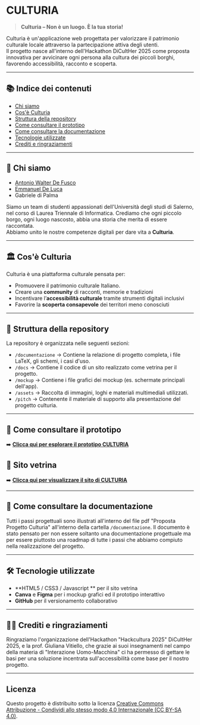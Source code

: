 # CULTURIA

> **Culturia – Non è un luogo. È la tua storia!**

Culturia è un'applicazione web progettata per valorizzare il patrimonio culturale locale attraverso la partecipazione attiva degli utenti.  
Il progetto nasce all'interno dell'Hackathon DiCultHer 2025 come proposta innovativa per avvicinare ogni persona alla cultura dei piccoli borghi, favorendo accessibilità, racconto e scoperta.

---

## 📚 Indice dei contenuti
- [Chi siamo](#chi-siamo)
- [Cos'è Culturia](#cosè-culturia)
- [Struttura della repository](#struttura-della-repository)
- [Come consultare il prototipo](#come-consultare-il-prototipo)
- [Come consultare la documentazione](#come-consultare-la-documentazione)
- [Tecnologie utilizzate](#tecnologie-utilizzate)
- [Crediti e ringraziamenti](#crediti-e-ringraziamenti)

---

## 👥 Chi siamo

- [Antonio Walter De Fusco](https://www.linkedin.com/in/antonio-walter-de-fusco/)
- [Emmanuel De Luca](https://www.linkedin.com/in/emmanuel-de-luca/)
- Gabriele di Palma

Siamo un team di studenti appassionati dell'Università degli studi di Salerno, nel corso di Laurea Triennale di Informatica. 
Crediamo che ogni piccolo borgo, ogni luogo nascosto, abbia una storia che merita di essere raccontata.  
Abbiamo unito le nostre competenze digitali per dare vita a **Culturia**.

---

## 🏛️ Cos'è Culturia

Culturia è una piattaforma culturale pensata per:
- Promuovere il patrimonio culturale Italiano.
- Creare una **community** di racconti, memorie e tradizioni
- Incentivare l’**accessibilità culturale** tramite strumenti digitali inclusivi
- Favorire la **scoperta consapevole** dei territori meno conosciuti


---

## 📂 Struttura della repository

La repository è organizzata nelle seguenti sezioni:

- `/documentazione` → Contiene la relazione di progetto completa, i file LaTeX, gli schemi, i casi d'uso.
- `/docs` → Contiene il codice di un sito realizzato come vetrina per il progetto.
- `/mockup` → Contiene i file grafici dei mockup (es. schermate principali dell'app).
- `/assets` → Raccolta di immagini, loghi e materiali multimediali utilizzati.
- `/pitch` → Contenente il materiale di supporto alla presentazione del progetto culturia.

---

## 🚀 Come consultare il prototipo

➡️ **[Clicca qui per esplorare il prototipo CULTURIA](https://www.figma.com/proto/IapCQBHNObgrZQn9gxHlQD/Untitled?node-id=12-134&p=f&t=8XCCQgDKqmkneZRQ-1&scaling=scale-down&content-scaling=fixed&page-id=0%3A1&starting-point-node-id=12%3A134)**  

## 🚀 Sito vetrina

➡️ **[Clicca qui per visualizzare il sito di CULTURIA](https://antoniowalter.github.io/Culturia/index.html)**  



---

## 📖 Come consultare la documentazione

Tutti i passi progettuali sono illustrati all'interno del file pdf "Proposta Progetto Culturia" all'interno della cartella `/documentazione`. Il documento è stato pensato per non essere soltanto una documentazione progettuale ma per essere piuttosto una roadmap di tutte i passi che abbiamo compiuto nella realizzazione del progetto.

---

## 🛠️ Tecnologie utilizzate

- **HTML5 / CSS3 / Javascript ** per il sito vetrina
- **Canva** e **Figma** per i mockup grafici ed il prototipo interattivo
- **GitHub** per il versionamento collaborativo

---

## 🙏🏻 Crediti e ringraziamenti

Ringraziamo l'organizzazione dell'Hackathon "Hackcultura 2025" DiCultHer 2025, e la prof. Giuliana Vitiello, che grazie ai suoi insegnamenti nel campo della materia di "Interazione Uomo-Macchina" ci ha permesso di gettare le basi per una soluzione incentrata sull'accessibilità come base per il nostro progetto.

---
## Licenza

Questo progetto è distribuito sotto la licenza [Creative Commons Attribuzione - Condividi allo stesso modo 4.0 Internazionale (CC BY-SA 4.0)](https://creativecommons.org/licenses/by-sa/4.0/deed.it).
